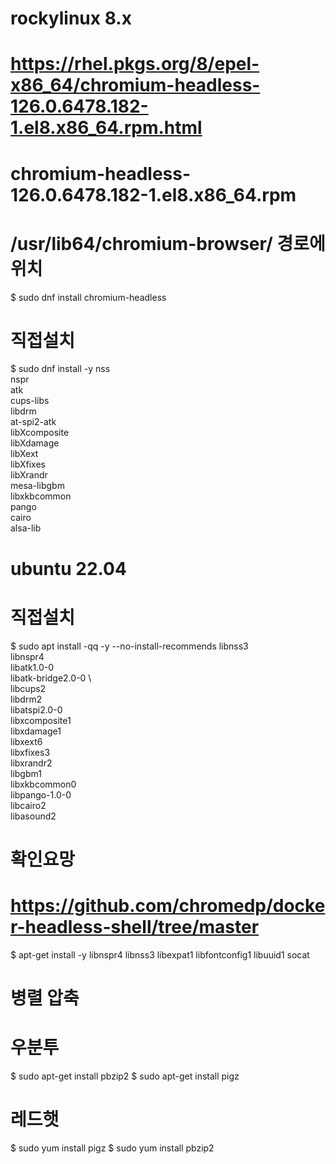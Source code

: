 
# rockylinux 8.x
# https://rhel.pkgs.org/8/epel-x86_64/chromium-headless-126.0.6478.182-1.el8.x86_64.rpm.html
# chromium-headless-126.0.6478.182-1.el8.x86_64.rpm
# /usr/lib64/chromium-browser/ 경로에 위치
$ sudo dnf install chromium-headless

# 직접설치
$ sudo dnf install -y nss \
    nspr \
    atk \
    cups-libs \
    libdrm \
    at-spi2-atk \
    libXcomposite \
    libXdamage \
    libXext \
    libXfixes \
    libXrandr \
    mesa-libgbm \
    libxkbcommon \
    pango \
    cairo \
    alsa-lib



# ubuntu 22.04
# 직접설치
$ sudo apt install -qq -y --no-install-recommends libnss3 \
    libnspr4 \
    libatk1.0-0 \
    libatk-bridge2.0-0 \  
    libcups2 \
    libdrm2 \
    libatspi2.0-0 \
    libxcomposite1 \
    libxdamage1 \
    libxext6 \
    libxfixes3 \
    libxrandr2 \
    libgbm1 \
    libxkbcommon0 \
    libpango-1.0-0 \
    libcairo2 \
    libasound2

# 확인요망
# https://github.com/chromedp/docker-headless-shell/tree/master
$ apt-get install -y libnspr4 libnss3 libexpat1 libfontconfig1 libuuid1 socat


# 병렬 압축
# 우분투
$ sudo apt-get install pbzip2
$ sudo apt-get install pigz

# 레드햇
$ sudo yum install pigz
$ sudo yum install pbzip2